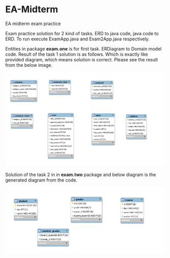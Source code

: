# EA-Midterm
EA midterm exam practice

Exam practice solution for 2 kind of tasks. ERD to java code, java code to ERD.
To run execute ExamApp.java and Exam2App.java respectively.

Entities in package **exam.one** is for first task. ERDiagram to Domain model code. Result of the task 1 solution is as follows. Which is exactly like provided diagram, which means solution is correct. Please see the result from the below image.

<img src="https://github.com/Davaabayar/EA-Midterm/blob/master/Exam1Result.PNG" alt="result1"/>

Solution of the task 2 in in **exam.two** package and below diagram is the generated diagram from the code.

<img src="https://github.com/Davaabayar/EA-Midterm/blob/master/Exam2Result.PNG" alt="result2"/>
